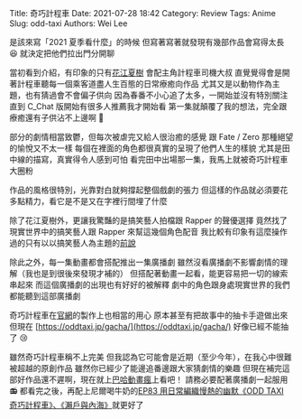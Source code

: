 Title: 奇巧計程車
Date: 2021-07-28 18:42
Category: Review
Tags: Anime
Slug: odd-taxi
Authors: Wei Lee

是該來寫「2021 夏季看什麼」的時候
但寫著寫著就發現有幾部作品會寫得太長 😆
就決定把他們拉出門分開聊

<!--more-->

當初看到介紹，有印象的只有[花江夏樹](https://zh.wikipedia.org/zh-tw/%E8%8A%B1%E6%B1%9F%E5%A4%8F%E6%A8%B9) 會配主角計程車司機大叔
直覺覺得會是開著計程車聽每一個乘客道盡人生百態的日常療癒向作品
尤其又是以動物作為主題，也有猜過會不會偏子供向
因為春番不小心追了太多，一開始並沒有特別關注
直到 C_Chat 版開始有很多人推薦我才開始看
第一集就顛覆了我的想法，完全跟療癒還有子供沾不上邊啊 🤣

部分的劇情相當致鬱，但每次被虐完又給人很治癒的感覺
跟 Fate / Zero 那種絕望的愉悅又不太一樣
每個在裡面的角色都很真實的呈現了他們人生的樣貌
尤其是田中線的描寫，真實得令人感到可怕
看完田中出場那一集，我馬上就被奇巧計程車大圈粉

作品的風格很特別，光靠對白就夠撐起整個戲劇的張力
但這樣的作品就必須要花多點精力，看它是不是又在字裡行間埋了什麼

除了花江夏樹外，更讓我驚豔的是搞笑藝人拍檔跟 Rapper 的聲優選擇
竟然找了現實世界中的搞笑藝人跟 Rapper 來幫這幾個角色配音
我比較有印象有這麼操作過的只有以以搞笑藝人為主題的[前說](https://ani.gamer.com.tw/animeVideo.php?sn=18491)

除此之外，每一集動畫都會搭配推出一集廣播劇
雖然沒看廣播劇不影響劇情的理解（我也是到很後來發現才補的）
但搭配著動畫一起看，能更容易把一切的線索串起來
而這個廣播劇的出現也有好好的被解釋
劇中的角色跟身處現實世界的我們都能聽到這部廣播劇

奇巧計程車在[官網](https://oddtaxi.jp/)的製作上也相當的用心
原本甚至有把故事中的抽卡手遊做出來
但現在 [https://oddtaxi.jp/gacha/](https://oddtaxi.jp/gacha/) 好像已經不能抽了 😢

雖然奇巧計程車稱不上完美
但我認為它可能會是近期（至少今年），在我心中很難被超越的原創作品
雖然你已經少了能邊追番邊跟大家猜劇情的樂趣
但現在補完這部好作品還不遲啊，現在就上[巴哈動畫瘋](https://ani.gamer.com.tw/animeVideo.php?sn=22238)上看吧！
請務必要配著廣播劇一起服用 📻
都看完之後，再配上尼爾喝牛奶的[EP83 用日常編織慢熱的幽默《ODD TAXI 奇巧計程車》、《瀨戶與內海》](https://neildrinkmilk.firstory.io/episodes/ckqa881hn9qqd0880e6qm6d6f)就更好了
